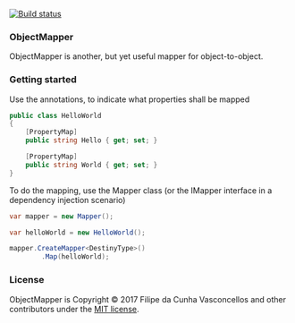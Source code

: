 [![Build status](https://ci.appveyor.com/api/projects/status/6hd9w1wn2506nxn3?svg=true)](https://ci.appveyor.com/project/Filipedguy/objectmapper)

<!-- CREATING NUGET PACKAGE

[![NuGet](imagemlink)](https://www.nuget.org/packages/ObjectMapper/)

-->

### ObjectMapper

ObjectMapper is another, but yet useful mapper for object-to-object.

### Getting started

Use the annotations, to indicate what properties shall be mapped

```csharp
public class HelloWorld 
{
	[PropertyMap]
	public string Hello { get; set; }

	[PropertyMap]
	public string World { get; set; }
}
```
To do the mapping, use the Mapper class (or the IMapper interface in a dependency injection scenario)

```csharp
var mapper = new Mapper();

var helloWorld = new HelloWorld();

mapper.CreateMapper<DestinyType>()
      	.Map(helloWorld);
```
<!-- NOT YET

### Nuget

You can install ObjectMapper from PM console:

```
PM> Install-Package ObjectMapper
```

-->

### License

ObjectMapper is Copyright &copy; 2017 Filipe da Cunha Vasconcellos and other contributors under the [MIT license](LICENSE.md).